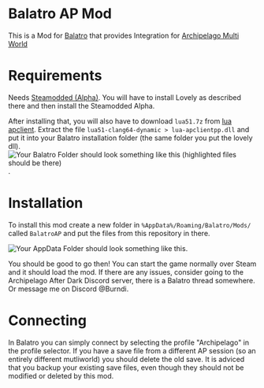 # Balatro AP Mod

This is a Mod for [Balatro](https://store.steampowered.com/app/2379780/Balatro/) that provides Integration for [Archipelago Multi World](https://archipelago.gg)

# Requirements

Needs [Steamodded (Alpha)](https://github.com/Steamopollys/Steamodded?tab=readme-ov-file#how-to-install-the-alpha). You will have to install Lovely as described there and then install the Steamodded Alpha. 

After installing that, you will also have to download `lua51.7z` from [lua apclient](https://github.com/black-sliver/lua-apclientpp/releases). 
Extract the file `lua51-clang64-dynamic > lua-apclientpp.dll` and put it into your Balatro installation folder (the same folder you put the lovely dll). 
![Your Balatro Folder should look something like this (highlighted files should be there)](https://i.imgur.com/Pe5uTX4.png).

# Installation

To install this mod create a new folder in `%AppData%/Roaming/Balatro/Mods/` called `BalatroAP` and put the files from this repository in there. 

![Your AppData Folder should look something like this](https://i.imgur.com/3JzrdlV.png).

You should be good to go then! You can start the game normally over Steam and it should load the mod. If there are any issues, consider going to the Archipelago After Dark Discord server, there is a Balatro thread somewhere. Or message me on Discord @Burndi. 

# Connecting

In Balatro you can simply connect by selecting the profile "Archipelago" in the profile selector. 
If you have a save file from a different AP session (so an entirely different mutliworld) you should delete the old save. 
It is adviced that you backup your existing save files, even though they should not be modified or deleted by this mod. 
